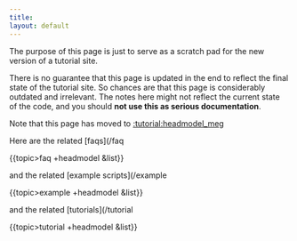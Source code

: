 ```yaml
---
title:
layout: default
---
```


<div class="alert-danger">
The purpose of this page is just to serve as a scratch pad for the new version of a tutorial site.

There is no guarantee that this page is updated in the end to reflect the final state of the tutorial site.
So chances are that this page is considerably outdated and irrelevant. The notes here might not reflect the current state of the code, and you should **not use this as serious documentation**.
</div>

Note that this page has moved to [:tutorial:headmodel_meg](/tutorial/headmodel_meg)

Here are the related [faqs](/faq

{{topic>faq +headmodel &list}}

and the related [example scripts](/example

{{topic>example +headmodel &list}}

and the related [tutorials](/tutorial

{{topic>tutorial +headmodel &list}}

